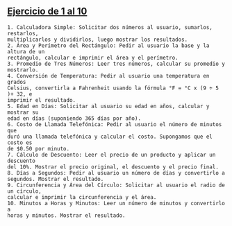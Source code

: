 ## [Ejercicio de 1 al 10](./1_10)

    1. Calculadora Simple: Solicitar dos números al usuario, sumarlos, restarlos,
    multiplicarlos y dividirlos, luego mostrar los resultados.
    2. Área y Perímetro del Rectángulo: Pedir al usuario la base y la altura de un
    rectángulo, calcular e imprimir el área y el perímetro.
    3. Promedio de Tres Números: Leer tres números, calcular su promedio y
    mostrarlo.
    4. Conversión de Temperatura: Pedir al usuario una temperatura en grados
    Celsius, convertirla a Fahrenheit usando la fórmula °F = °C x (9 ÷ 5 )+ 32, e
    imprimir el resultado.
    5. Edad en Días: Solicitar al usuario su edad en años, calcular y mostrar su
    edad en días (suponiendo 365 días por año).
    6. Costo de Llamada Telefónica: Pedir al usuario el número de minutos que
    duró una llamada telefónica y calcular el costo. Supongamos que el costo es
    de $0.50 por minuto.
    7. Cálculo de Descuento: Leer el precio de un producto y aplicar un descuento
    del 10%. Mostrar el precio original, el descuento y el precio final.
    8. Días a Segundos: Pedir al usuario un número de días y convertirlo a
    segundos. Mostrar el resultado.
    9. Circunferencia y Área del Círculo: Solicitar al usuario el radio de un círculo,
    calcular e imprimir la circunferencia y el área.
    10. Minutos a Horas y Minutos: Leer un número de minutos y convertirlo a
    horas y minutos. Mostrar el resultado.
